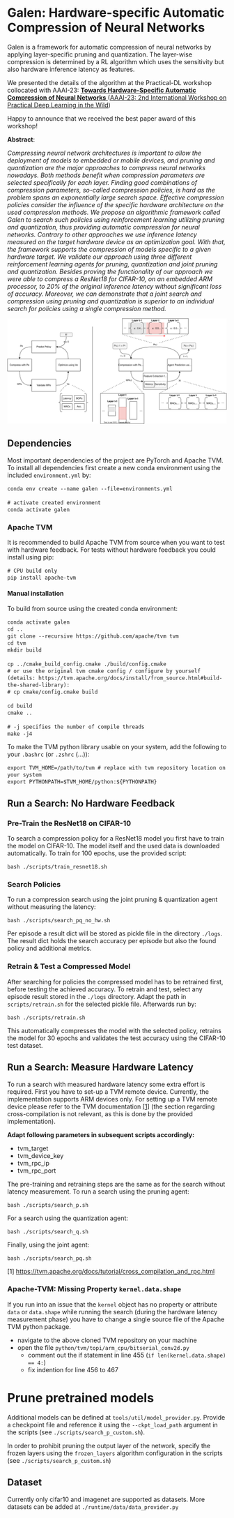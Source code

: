 # Galen: Hardware-specific Automatic Compression of Neural Networks

Galen is a framework for automatic compression of neural networks by applying layer-specific pruning and quantization.
The layer-wise compression is determined by a RL algorithm which uses the sensitivity but also hardware inference latency as features.

We presented the details of the algorithm at the Practical-DL workshop collocated with AAAI-23:
[**Towards Hardware-Specific Automatic Compression of Neural Networks**
](https://arxiv.org/abs/2212.07818) ([AAAI-23: 2nd International Workshop on Practical
Deep Learning in the Wild](https://practical-dl.github.io/))

Happy to announce that we received the best paper award of this workshop!

**Abstract**:

_Compressing neural network architectures is important to allow the deployment of models to embedded or mobile devices,
and pruning and quantization are the major approaches to compress neural networks nowadays. Both methods benefit when
compression parameters are selected specifically for each layer. Finding good combinations of compression parameters,
so-called compression policies, is hard as the problem spans an exponentially large search space. Effective compression
policies consider the influence of the specific hardware architecture on the used compression methods. We propose an
algorithmic framework called Galen to search such policies using reinforcement learning utilizing pruning and
quantization, thus providing automatic compression for neural networks. Contrary to other approaches we use inference
latency measured on the target hardware device as an optimization goal. With that, the framework supports the
compression of models specific to a given hardware target. We validate our approach using three different reinforcement
learning agents for pruning, quantization and joint pruning and quantization. Besides proving the functionality of our
approach we were able to compress a ResNet18 for CIFAR-10, on an embedded ARM processor, to 20% of the original
inference latency without significant loss of accuracy. Moreover, we can demonstrate that a joint search and compression
using pruning and quantization is superior to an individual search for policies using a single compression method._

![Algorithmic Schema](./figures/alg_schema.drawio.svg)

## Dependencies

Most important dependencies of the project are PyTorch and Apache TVM. To install all dependencies first create a new
conda environment using the included `environment.yml` by:

```shell
conda env create --name galen --file=environments.yml

# activate created environment
conda activate galen
```

### Apache TVM

It is recommended to build Apache TVM from source when you want to test with hardware feedback. For tests
without hardware feedback you could install using pip:

```shell
# CPU build only
pip install apache-tvm
```

#### Manual installation

To build from source using the created conda environment:

```shell
conda activate galen
cd ..
git clone --recursive https://github.com/apache/tvm tvm
cd tvm
mkdir build

cp ../cmake_build_config.cmake ./build/config.cmake
# or use the original tvm cmake config / configure by yourself (details: https://tvm.apache.org/docs/install/from_source.html#build-the-shared-library):
# cp cmake/config.cmake build

cd build
cmake ..

# -j specifies the number of compile threads
make -j4
```

To make the TVM python library usable on your system, add the following to your `.bashrc` (or `.zshrc` (...)):

```shell
export TVM_HOME=/path/to/tvm # replace with tvm repository location on your system
export PYTHONPATH=$TVM_HOME/python:${PYTHONPATH}
```

## Run a Search: No Hardware Feedback

### Pre-Train the ResNet18 on CIFAR-10

To search a compression policy for a ResNet18 model you first have to train the model on CIFAR-10. The model itself and
the used data is downloaded automatically. To train for 100 epochs, use the provided script:

```shell
bash ./scripts/train_resnet18.sh
```

### Search Policies

To run a compression search using the joint pruning & quantization agent without measuring the latency:

```shell
bash ./scripts/search_pq_no_hw.sh
```

Per episode a result dict will be stored as pickle file in the directory `./logs`. The result dict holds the search
accuracy per episode but also the found policy and additional metrics.

### Retrain & Test a Compressed Model

After searching for policies the compressed model has to be retrained first, before testing the achieved accuracy.
To retrain and test, select any episode result stored in the `./logs` directory. Adapt the path in `scripts/retrain.sh`
for the selected pickle file. Afterwards run by:

```shell
bash ./scripts/retrain.sh
```

This automatically compresses the model with the selected policy, retrains the model for 30 epochs and validates the
test accuracy using the CIFAR-10 test dataset.

## Run a Search: Measure Hardware Latency

To run a search with measured hardware latency some extra effort is required. First you have to set-up a TVM remote
device. Currently, the implementation supports ARM devices only.
For setting up a TVM remote device please refer to the TVM
documentation [[1]](https://tvm.apache.org/docs/tutorial/cross_compilation_and_rpc.html) (the section regarding
cross-compilation is not relevant, as this is done by the provided implementation).

**Adapt following parameters in subsequent scripts accordingly:**

- tvm_target
- tvm_device_key
- tvm_rpc_ip
- tvm_rpc_port

The pre-training and retraining steps are the same as for the search without latency measurement. To run a search using
the pruning agent:

```shell
bash ./scripts/search_p.sh
```

For a search using the quantization agent:

```shell
bash ./scripts/search_q.sh
```

Finally, using the joint agent:

```shell
bash ./scripts/search_pq.sh
```

[1] https://tvm.apache.org/docs/tutorial/cross_compilation_and_rpc.html

### Apache-TVM: Missing Property `kernel.data.shape`

If you run into an issue that the `kernel` object has no property or attribute `data` or `data.shape` while running the
search (during the hardware latency measurement phase) you have to change a single source file of the Apache
TVM python package.

- navigate to the above cloned TVM repository on your machine
- open the file `python/tvm/topi/arm_cpu/bitserial_conv2d.py`
  - comment out the if statement in line 455 (`if len(kernel.data.shape) == 4:`)
  - fix indention for line 456 to 467

# Prune pretrained models

Additional models can be defined at `tools/util/model_provider.py`. Provide a checkpoint file and reference it using the `--ckpt_load_path` argument in the scripts (see `./scripts/search_p_custom.sh`).

In order to prohibit pruning the output layer of the network, specify the frozen layers using the `frozen_layers` algorithm configuration in the scripts (see `./scripts/search_p_custom.sh`)

## Dataset

Currently only cifar10 and imagenet are supported as datasets. More datasets can be added at `./runtime/data/data_provider.py`
